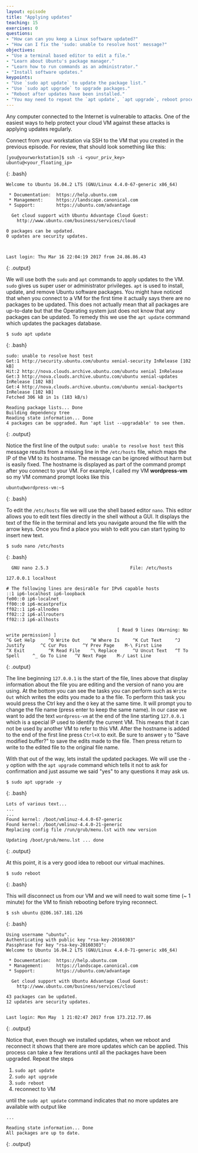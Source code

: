 ```yaml
---
layout: episode
title: "Applying updates"
teaching: 15
exercises: 0
questions:
- "How can can you keep a Linux software updated?"
- "How can I fix the 'sudo: unable to resolve host' message?"
objectives:
- "Use a terminal based editor to edit a file."
- "Learn about Ubuntu's package manager."
- "Learn how to run commands as an administrator."
- "Install software updates."
keypoints:
- "Use `sudo apt update` to update the package list."
- "Use `sudo apt upgrade` to upgrade packages."
- "Reboot after updates have been installed."
- "You may need to repeat the `apt update`, `apt upgrade`, reboot process a few times to ensure all updates have been applied."
---
```


Any computer connected to the Internet is vulnerable to attacks. One of the easiest ways to help protect your cloud VM against these attacks is applying updates regularly.

Connect from your workstation via SSH to the VM that you created in the previous episode. For review, that should look something like this:
~~~
[you@yourworkstation]$ ssh -i <your_priv_key> ubuntu@<your_floating_ip>
~~~
{: .bash}
~~~
Welcome to Ubuntu 16.04.2 LTS (GNU/Linux 4.4.0-67-generic x86_64)

 * Documentation:  https://help.ubuntu.com
 * Management:     https://landscape.canonical.com
 * Support:        https://ubuntu.com/advantage

  Get cloud support with Ubuntu Advantage Cloud Guest:
    http://www.ubuntu.com/business/services/cloud

0 packages can be updated.
0 updates are security updates.



Last login: Thu Mar 16 22:04:19 2017 from 24.86.86.43
~~~
{: .output}

We will use both the `sudo` and `apt` commands to apply updates to the VM. `sudo` gives us super user or administrator privileges. `apt` is used to install, update, and remove Ubuntu software packages. You might have noticed that when you connect to a VM for the first time it actually says there are no packages to be updated. This does not actually mean that all packages are up-to-date but that the Operating system just does not know that any packages can be updated. To remedy this we use the `apt update` command which updates the packages database.
~~~
$ sudo apt update
~~~
{: .bash}
~~~
sudo: unable to resolve host test
Get:1 http://security.ubuntu.com/ubuntu xenial-security InRelease [102 kB]
Hit:2 http://nova.clouds.archive.ubuntu.com/ubuntu xenial InRelease
Get:3 http://nova.clouds.archive.ubuntu.com/ubuntu xenial-updates InRelease [102 kB]
Get:4 http://nova.clouds.archive.ubuntu.com/ubuntu xenial-backports InRelease [102 kB]
Fetched 306 kB in 1s (183 kB/s)

Reading package lists... Done
Building dependency tree
Reading state information... Done
4 packages can be upgraded. Run 'apt list --upgradable' to see them.
~~~
{: .output}

Notice the first line of the output `sudo: unable to resolve host test` this message results from a missing line in the `/etc/hosts` file, which maps the IP of the VM to its hostname. The message can be ignored without harm but is easily fixed. The hostname is displayed as part of the command prompt after you connect to your VM. For example, I called my VM **wordpress-vm** so my VM command prompt looks like this
~~~
ubuntu@wordpress-vm:~$
~~~
{: .bash}

To edit the `/etc/hosts` file we will use the shell based editor `nano`. This editor allows you to edit text files directly in the shell without a GUI. It displays the text of the file in the terminal and lets you navigate around the file with the arrow keys. Once you find a place you wish to edit you can start typing to insert new text.

~~~
$ sudo nano /etc/hosts
~~~
{: .bash}
~~~
  GNU nano 2.5.3                               File: /etc/hosts

127.0.0.1 localhost

# The following lines are desirable for IPv6 capable hosts
::1 ip6-localhost ip6-loopback
fe00::0 ip6-localnet
ff00::0 ip6-mcastprefix
ff02::1 ip6-allnodes
ff02::2 ip6-allrouters
ff02::3 ip6-allhosts

                                          [ Read 9 lines (Warning: No write permission) ]
^G Get Help     ^O Write Out    ^W Where Is     ^K Cut Text     ^J Justify      ^C Cur Pos      ^Y Prev Page    M-\ First Line
^X Exit         ^R Read File    ^\ Replace      ^U Uncut Text   ^T To Spell     ^_ Go To Line   ^V Next Page    M-/ Last Line
~~~
{: .output}

The line beginning `127.0.0.1` is the start of the file, lines above that display information about the file you are editing and the version of nano you are using. At the bottom you can see the tasks you can perform such as `Write Out` which writes the edits you made to a the file. To perform this task you would press the Ctrl key and the `O` key at the same time. It will prompt you to change the file name (press enter to keep the same name). In our case we want to add the text `wordpress-vm` at the end of the line starting `127.0.0.1` which is a special IP  used to identify the current VM. This means that it can not be used by another VM to refer to this VM. After the hostname is added to the end of the first line press `Ctrl+X` to exit. Be sure to answer `y` to "Save modified buffer?" to save the edits made to the file. Then press return to write to the edited file to the original file name.

With that out of the way, lets install the updated packages. We will use the `-y` option with the `apt upgrade` command which tells it not to ask for confirmation and just assume we said "yes" to any questions it may ask us.
~~~
$ sudo apt upgrade -y
~~~
{: .bash}

~~~
Lots of various text...
...
...
Found kernel: /boot/vmlinuz-4.4.0-67-generic
Found kernel: /boot/vmlinuz-4.4.0-21-generic
Replacing config file /run/grub/menu.lst with new version

Updating /boot/grub/menu.lst ... done
~~~
{: .output}

At this point, it is a very good idea to reboot our virtual machines.

~~~
$ sudo reboot
~~~
{: .bash}

This will disconnect us from our VM and we will need to wait some time (~ 1 minute) for the VM to finish rebooting before trying reconnect.
~~~
$ ssh ubuntu @206.167.181.126
~~~
{: .bash}
~~~
Using username "ubuntu".
Authenticating with public key "rsa-key-20160303"
Passphrase for key "rsa-key-20160303":
Welcome to Ubuntu 16.04.2 LTS (GNU/Linux 4.4.0-71-generic x86_64)

 * Documentation:  https://help.ubuntu.com
 * Management:     https://landscape.canonical.com
 * Support:        https://ubuntu.com/advantage

  Get cloud support with Ubuntu Advantage Cloud Guest:
    http://www.ubuntu.com/business/services/cloud

43 packages can be updated.
12 updates are security updates.


Last login: Mon May  1 21:02:47 2017 from 173.212.77.86
~~~
{: .output}

Notice that, even though we installed updates, when we reboot and reconnect it shows that there are more updates which can be applied. This process can take a few iterations until all the packages have been upgraded.  Repeat the steps
  1. `sudo apt update`
  2. `sudo apt upgrade`
  3. `sudo reboot`
  4. reconnect to VM

until the `sudo apt update` command indicates that no more updates are available with output like
~~~
...

Reading state information... Done
All packages are up to date.
~~~
{: .output}
